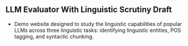 ## LLM Evaluator With Linguistic Scrutiny Draft

- Demo website designed to study the linguistic capabilities of popular LLMs across three linguistic tasks: identifying linguistic entities, POS tagging, and syntactic chunking.

